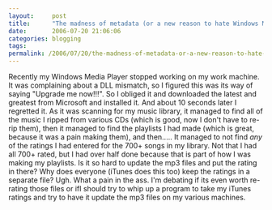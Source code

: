 ```yaml
---
layout:     post
title:      "The madness of metadata (or a new reason to hate Windows Media Player)"
date:       2006-07-20 21:06:06
categories: blogging
tags:  
permalink: /2006/07/20/the-madness-of-metadata-or-a-new-reason-to-hate-windows-media-player/
---
```

Recently my Windows Media Player stopped working on my work machine. It was complaining about a DLL mismatch, so I figured this was its way of saying "Upgrade me now!!!". So I obliged it and downloaded the latest and greatest from Microsoft and installed it. And about 10 seconds later I regretted it. As it was scanning for my music library, it managed to find all of the music I ripped from various CDs (which is good, now I don't have to re-rip them), then it managed to find the playlists I had made (which is great, because it was a pain making them), and then..... It managed to not find *any* of the ratings I had entered for the 700+ songs in my library. Not that I had all 700+ rated, but I had over half done because that is part of how I was making my playlists. Is it so hard to update the mp3 files and put the rating in there? Why does everyone (iTunes does this too) keep the ratings in a separate file? Ugh. What a pain in the ass. I'm debating if its even worth re-rating those files or ifI should try to whip up a program to take my iTunes ratings and try to have it update the mp3 files on my various machines.
